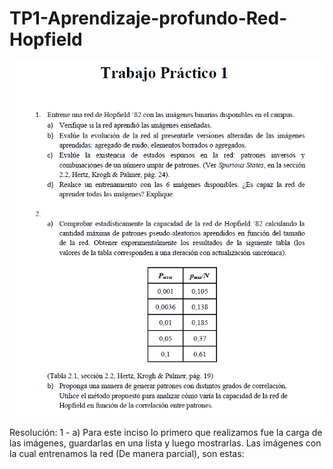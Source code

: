 # TP1-Aprendizaje-profundo-Red-Hopfield

![Enunciado TP 1](imagen_2025-09-06_014827567.png)

Resolución:
1 - a) Para este inciso lo primero que realizamos fue la carga de las imágenes, guardarlas en una lista y luego mostrarlas. Las imágenes con la cual entrenamos la red (De manera parcial), son estas:

